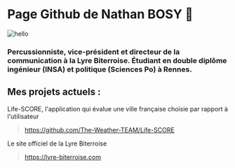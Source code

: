 # Page Github de Nathan BOSY 👋

![hello](https://user-images.githubusercontent.com/104134380/228375622-71ac0ba8-233f-4f17-a690-1476c05afbcb.gif)


### Percussionniste, vice-président et directeur de la communication à la Lyre Biterroise. Étudiant en double diplôme ingénieur (INSA) et politique (Sciences Po) à Rennes.


## Mes projets actuels :

Life-SCORE, l'application qui évalue une ville française choisie par rapport à l'utilisateur
> https://github.com/The-Weather-TEAM/Life-SCORE


Le site officiel de la Lyre Biterroise
> https://lyre-biterroise.com
